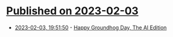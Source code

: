 # [Published on 2023-02-03](index.md)

* [2023-02-03, 19:51:50](https://lobste.rs/s/nartfk/happy_groundhog_day_ai_edition) - [Happy Groundhog Day, The AI Edition](https://garymarcus.substack.com/p/happy-groundhog-day-the-ai-edition)
